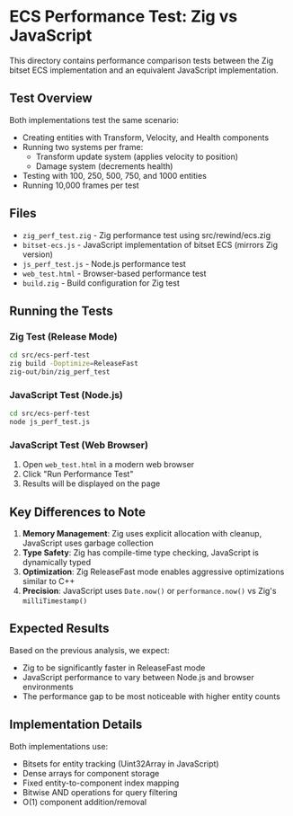 # ECS Performance Test: Zig vs JavaScript

This directory contains performance comparison tests between the Zig bitset ECS implementation and an equivalent JavaScript implementation.

## Test Overview

Both implementations test the same scenario:
- Creating entities with Transform, Velocity, and Health components
- Running two systems per frame:
  - Transform update system (applies velocity to position)
  - Damage system (decrements health)
- Testing with 100, 250, 500, 750, and 1000 entities
- Running 10,000 frames per test

## Files

- `zig_perf_test.zig` - Zig performance test using src/rewind/ecs.zig
- `bitset-ecs.js` - JavaScript implementation of bitset ECS (mirrors Zig version)
- `js_perf_test.js` - Node.js performance test
- `web_test.html` - Browser-based performance test
- `build.zig` - Build configuration for Zig test

## Running the Tests

### Zig Test (Release Mode)
```bash
cd src/ecs-perf-test
zig build -Doptimize=ReleaseFast
zig-out/bin/zig_perf_test
```

### JavaScript Test (Node.js)
```bash
cd src/ecs-perf-test
node js_perf_test.js
```

### JavaScript Test (Web Browser)
1. Open `web_test.html` in a modern web browser
2. Click "Run Performance Test"
3. Results will be displayed on the page

## Key Differences to Note

1. **Memory Management**: Zig uses explicit allocation with cleanup, JavaScript uses garbage collection
2. **Type Safety**: Zig has compile-time type checking, JavaScript is dynamically typed
3. **Optimization**: Zig ReleaseFast mode enables aggressive optimizations similar to C++
4. **Precision**: JavaScript uses `Date.now()` or `performance.now()` vs Zig's `milliTimestamp()`

## Expected Results

Based on the previous analysis, we expect:
- Zig to be significantly faster in ReleaseFast mode
- JavaScript performance to vary between Node.js and browser environments
- The performance gap to be most noticeable with higher entity counts

## Implementation Details

Both implementations use:
- Bitsets for entity tracking (Uint32Array in JavaScript)
- Dense arrays for component storage
- Fixed entity-to-component index mapping
- Bitwise AND operations for query filtering
- O(1) component addition/removal